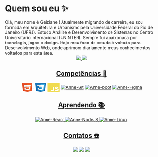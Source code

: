<h1>Quem sou eu ✨</h1>
Olá, meu nome é Geiziane ! 
Atualmente migrando de carreira, eu sou formada em Arquitetura e Urbanismo pela Universidade Federal do Rio de Janeiro (UFRJ). Estudo Análise e Desenvolvimento de Sistemas no Centro Universitário Internacional (UNINTER). Sempre fui apaixonada por tecnologia, jogos e design. Hoje meu foco de estudo é voltado para Desenvolvimento Web, onde aprimoro diariamente meus conhecimentos voltados para esta área. 
  <div align="center">
    <a href="https://github.com/Geiziane-Souza">
    <img height="180em" src="https://github-readme-stats.vercel.app/api?username=Geiziane-Souza&show_icons=true&theme=dracula&include_all_commits=true&count_private=true"/>
    <img height="180em" src="https://github-readme-stats.vercel.app/api/top-langs/?username=Geiziane-Souza&layout=compact&langs_count=7&theme=dracula"/>
  </div>
  <div align="center">
  <h2>Competências 🥇</h2> 
    <img align="center" alt="Anne-HTML" height="30" width="40" src="https://raw.githubusercontent.com/devicons/devicon/master/icons/html5/html5-original.svg">
    <img align="center" alt="Anne-CSS" height="30" width="40" src="https://raw.githubusercontent.com/devicons/devicon/master/icons/css3/css3-original.svg">
    <img align="center" alt="Anne-Js" height="30" width="40" src="https://raw.githubusercontent.com/devicons/devicon/master/icons/javascript/javascript-plain.svg">
    <img align="center" alt="Anne-Git" height="30" width="40" src="https://cdn.jsdelivr.net/gh/devicons/devicon/icons/git/git-original.svg" />
    <img align="center" alt="Anne-boot" height="30" width="40" src="https://cdn.jsdelivr.net/gh/devicons/devicon/icons/bootstrap/bootstrap-original.svg" />
    <img align="center" alt="Anne-Figma" height="30" width="40" src="https://cdn.jsdelivr.net/gh/devicons/devicon/icons/figma/figma-original.svg" />
  </div>


    
  <div align="center">
    <h2>Aprendendo 📚</h2>  
    <img align="center" alt="Anne-React" height="30" width="40" src="https://cdn.jsdelivr.net/gh/devicons/devicon/icons/react/react-original.svg"/>
    <img align="center" alt="Anne-NodeJS" height="30" width="40" src="https://cdn.jsdelivr.net/gh/devicons/devicon/icons/nodejs/nodejs-original.svg"/>
    <img align="center" alt="Anne-Linux" height="30" width="40" src="https://cdn.jsdelivr.net/gh/devicons/devicon/icons/linux/linux-original.svg"/>
  </div>

  <div align="center">
 <h2>Contatos ☎️</h2>
  <a href="https://instagram.com/anne_liina" target="_blank"><img src="https://img.shields.io/badge/-Instagram-%23E4405F?style=for-the-badge&logo=instagram&logoColor=white" target="_blank"></a> 
  <a href = "mailto:ge-coda@hotmail.com"><img src="https://img.shields.io/badge/-Gmail-%23333?style=for-the-badge&logo=gmail&logoColor=white" target="_blank"></a>
  <a href="https://www.linkedin.com/in/geiziane-souza" target="_blank"><img src="https://img.shields.io/badge/-LinkedIn-%230077B5?style=for-the-badge&logo=linkedin&logoColor=white" target="_blank"></a>        
  </div>
